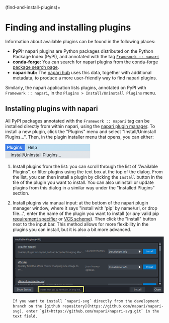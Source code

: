 (find-and-install-plugins)=
# Finding and installing plugins

Information about available plugins can be found in the following places:
- **PyPI:** napari plugins are Python packages distributed on the Python Package Index
  (PyPI), and annotated with the
  tag [`Framework :: napari`](https://pypi.org/search/?q=&o=&c=Framework+%3A%3A+napari) 
- **conda-forge:** You can search for napari plugins from
  the conda-forge [package search page](https://conda-forge.org/packages/).
- **napari hub:** The [napari hub](https://napari-hub.org) uses this data, together with additional
  metadata, to produce a more user-friendly way to find napari plugins.

Similarly, the napari application lists plugins, annotated on PyPI with `Framework :: napari`,
in the `Plugins > Install/Uninstall Plugins` menu.

## Installing plugins with napari

All PyPI packages annotated with the `Framework :: napari` tag can be installed
directly from within napari, using the [napari plugin manager](https://napari.org/napari-plugin-manager/).
To install a new plugin, click the "Plugins" menu and select "Install/Uninstall Plugins...".
Then, in the plugin installer menu that opens, you can either:

![napari viewer's Plugins menu with Install/Uninstall Plugins as the first item.](../../_static/images/plugin-menu.png)

1. Install plugins from the list: you can scroll through the list of “Available Plugins”, or
   filter plugins using the text box at the top of the dialog. From the list,
   you can then install a plugin by clicking the `Install` button in the
   tile of the plugin you want to install. You can also uninstall or update
   plugins from this dialog in a similar way under the "Installed Plugins" section.

2. Install plugins via manual input: at the bottom of the napari plugin manager window, where it says "install with 'pip' by name/url, or drop file...",
    enter the name of the plugin you want to install (or *any* valid pip
    [requirement
    specifier](https://pip.pypa.io/en/stable/reference/requirement-specifiers/)
    or [VCS scheme](https://pip.pypa.io/en/stable/topics/vcs-support)). Then click
    the "Install" button next to the input bar. This method allows for more flexibility
    in the plugins you can install, but it is also a bit more advanced.

   ![napari viewer's Plugin dialog. At the bottom of the dialog, there is a place to install by name, URL, or dropping in a file.](../../_static/images/plugin-install-dialog.png)

   ```{admonition} Example
   If you want to install `napari-svg` directly from the development branch on the [github repository](https://github.com/napari/napari-svg), enter `git+https://github.com/napari/napari-svg.git` in the text field.
   ```
